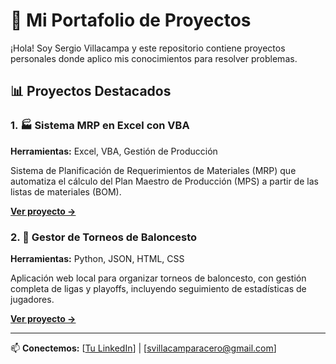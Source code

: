 # 🚀 Mi Portafolio de Proyectos

¡Hola! Soy Sergio Villacampa y este repositorio contiene proyectos personales donde aplico mis conocimientos para resolver problemas.

## 📊 Proyectos Destacados

### 1. 🏭 Sistema MRP en Excel con VBA
**Herramientas:** Excel, VBA, Gestión de Producción

Sistema de Planificación de Requerimientos de Materiales (MRP) que automatiza el cálculo del Plan Maestro de Producción (MPS) a partir de las listas de materiales (BOM).

[**Ver proyecto →**](./MRP/)

### 2. 🏀 Gestor de Torneos de Baloncesto
**Herramientas:** Python, JSON, HTML, CSS

Aplicación web local para organizar torneos de baloncesto, con gestión completa de ligas y playoffs, incluyendo seguimiento de estadísticas de jugadores.

[**Ver proyecto →**](./Torneo_Baloncesto/)

---

📫 **Conectemos:** [[Tu LinkedIn](https://www.linkedin.com/in/sergio-villacampa-324039259/)] | [svillacamparacero@gmail.com]
